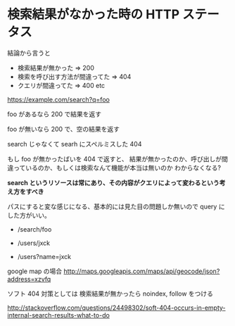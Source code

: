 # 検索結果がなかった時の HTTP ステータス


結論から言うと

- 検索結果が無かった => 200
- 検索を呼び出す方法が間違ってた => 404
- クエリが間違ってた => 400 etc


https://example.com/search?q=foo

foo があるなら 200 で結果を返す

foo が無いなら 200 で、空の結果を返す

search じゃなくて searh にスペルミスした 404

もし foo が無かったばいを 404 で返すと、
結果が無かったのか、呼び出しが間違っているのか、もしくは検索なんて機能が本当は無いのか
わからなくなる?

**search というリソースは常にあり、その内容がクエリによって変わるという考え方をすべき**

パスにすると変な感じになる、基本的には見た目の問題しか無いので query にした方がいい。

- /search/foo



- /users/jxck
- /users?name=jxck






google map の場合
http://maps.googleapis.com/maps/api/geocode/json?address=xzvfq


ソフト 404 対策としては
検索結果が無かったら noindex, follow をつける

http://stackoverflow.com/questions/24498302/soft-404-occurs-in-empty-internal-search-results-what-to-do
